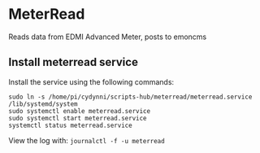 # MeterRead

Reads data from EDMI Advanced Meter, posts to emoncms

## Install meterread service

Install the service using the following commands:
```
sudo ln -s /home/pi/cydynni/scripts-hub/meterread/meterread.service /lib/systemd/system
sudo systemctl enable meterread.service
sudo systemctl start meterread.service
systemctl status meterread.service
```

View the log with:
`journalctl -f -u meterread`

